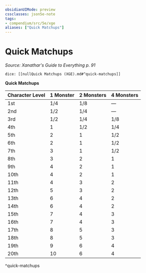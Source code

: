 ```yaml
---
obsidianUIMode: preview
cssclasses: json5e-note
tags:
- compendium/src/5e/xge
aliases: ["Quick Matchups"]
---
```

# Quick Matchups
*Source: Xanathar's Guide to Everything p. 91* 

`dice: [[nullQuick Matchups (XGE).md#^quick-matchups]]`

**Quick Matchups**

| Character Level | 1 Monster | 2 Monsters | 4 Monsters |
|-----------------|-----------|------------|------------|
| 1st | 1/4 | 1/8 | — |
| 2nd | 1/2 | 1/4 | — |
| 3rd | 1/2 | 1/4 | 1/8 |
| 4th | 1 | 1/2 | 1/4 |
| 5th | 2 | 1 | 1/2 |
| 6th | 2 | 1 | 1/2 |
| 7th | 3 | 1 | 1/2 |
| 8th | 3 | 2 | 1 |
| 9th | 4 | 2 | 1 |
| 10th | 4 | 2 | 1 |
| 11th | 4 | 3 | 2 |
| 12th | 5 | 3 | 2 |
| 13th | 6 | 4 | 2 |
| 14th | 6 | 4 | 2 |
| 15th | 7 | 4 | 3 |
| 16th | 7 | 4 | 3 |
| 17th | 8 | 5 | 3 |
| 18th | 8 | 5 | 3 |
| 19th | 9 | 6 | 4 |
| 20th | 10 | 6 | 4 |
^quick-matchups